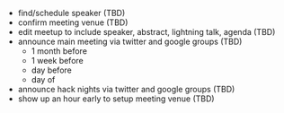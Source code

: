 * find/schedule speaker (TBD)
* confirm meeting venue (TBD)
* edit meetup to include speaker, abstract, lightning talk, agenda (TBD)
* announce main meeting via twitter and google groups (TBD)
  * 1 month before
  * 1 week before
  * day before
  * day of
* announce hack nights via twitter and google groups (TBD)
* show up an hour early to setup meeting venue (TBD)
